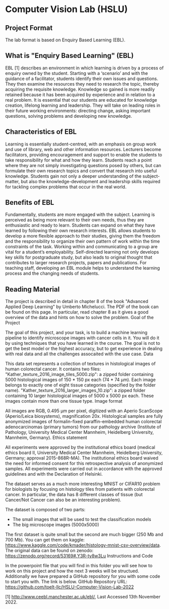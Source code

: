 # Computer Vision Lab (HSLU)

## Project Format

The lab format is based on Enquiry Based Learning (EBL).

## What is "Enquiry Based Learning" (EBL)

EBL [1] describes an environment in which learning is driven by a process of enquiry owned by the student.
Starting with a ‘scenario’ and with the guidance of a facilitator, students identify their own issues and questions. They then examine the resources they need to research the topic, thereby acquiring the requisite knowledge. Knowledge so gained is more readily retained because it has been acquired by experience and in relation to a real problem.
It is essential that our students are educated for knowledge creation, lifelong learning and leadership. They will take on leading roles in their future working environments: directing change, asking important questions, solving problems and developing new knowledge.

## Characteristics of EBL

Learning is essentially student-centred, with an emphasis on group work and use of library, web and other information resources.
Lecturers become facilitators, providing encouragement and support to enable the students to take responsibility for what and how they learn.
Students reach a point where they are not simply investigating questions posed by others, but can formulate their own research topics and convert that research into useful knowledge.
Students gain not only a deeper understanding of the subject-matter, but also the knowledge-development and leadership skills required for tackling complex problems that occur in the real world.

## Benefits of EBL

Fundamentally, students are more engaged with the subject. Learning is perceived as being more relevant to their own needs, thus they are enthusiastic and ready to learn.
Students can expand on what they have learned by following their own research interests.
EBL allows students to develop a more flexible approach to their studies, giving them the freedom and the responsibility to organize their own pattern of work within the time constraints of the task.
Working within and communicating to a group are vital for a student’s employability.
Self-directed learning not only develops key skills for postgraduate study, but also leads to original thought that contributes to larger research projects, papers and publications.
For teaching staff, developing an EBL module helps to understand the learning process and the changing needs of students.

## Reading Material

The project is described in detail in chapter 8 of the book "Advanced Applied Deep Learning" by Umberto Michelucci. The PDF of the book can be found on this page. In particular, read chapter 8 as it gives a good overview of the data and hints on how to solve the problem.
Goal of the Project

The goal of this project, and your task, is to build a machine learning pipeline to identify microscope images with cancer cells in it. You will do it by using techniques that you have learned in the course. The goal is not to get the best model or the highest accuracy, but to get experience in dealing with real data and all the challenges assocaited with the use case.
Data

This data set represents a collection of textures in histological images of human colorectal cancer. It contains two files:
"Kather_texture_2016_image_tiles_5000.zip": a zipped folder containing 5000 histological images of 150 * 150 px each (74 * 74 µm). Each image belongs to exactly one of eight tissue categories (specified by the folder name).
"Kather_texture_2016_larger_images_10.zip": a zipped folder containing 10 larger histological images of 5000 x 5000 px each. These images contain more than one tissue type.
Image format

All images are RGB, 0.495 µm per pixel, digitized with an Aperio ScanScope (Aperio/Leica biosystems), magnification 20x. Histological samples are fully anonymized images of formalin-fixed paraffin-embedded human colorectal adenocarcinomas (primary tumors) from our pathology archive (Institute of Pathology, University Medical Center Mannheim, Heidelberg University, Mannheim, Germany).
Ethics statement

All experiments were approved by the institutional ethics board (medical ethics board II, University Medical Center Mannheim, Heidelberg University, Germany; approval 2015-868R-MA). The institutional ethics board waived the need for informed consent for this retrospective analysis of anonymized samples. All experiments were carried out in accordance with the approved guidelines and with the Declaration of Helsinki.


The dataset serves as a much more interesting MNIST or CIFAR10 problem for biologists by focusing on histology tiles from patients with colorectal cancer. In particular, the data has 8 different classes of tissue (but Cancer/Not Cancer can also be an interesting problem). 

The dataset is composed of two parts:
- The small images that will be used to test the classification models
- The big microscope images (5000x5000)

The first dataset is quite small but the second are much bigger (250 Mb and 700 Mb). You can get them on 
kaggle: https://www.kaggle.com/code/kmader/histology-mnist-csv-overview/data. The original data can be found on zenodo: https://zenodo.org/record/53169#.Y3R-ty8w3Lu
Instructions and Code

In the powerpoint file that you will find in this folder you will see how to work on this project and how the next 3 weeks will be structued. Additionally we have prepared a GitHub repository for you with some code to start you with. The link is below.
GitHub Repository URL: https://github.com/toelt-llc/HSLU-Computer-Vision-Lab-2022

[1] http://www.ceebl.manchester.ac.uk/ebl/, Last Accessed 13th November 2022.